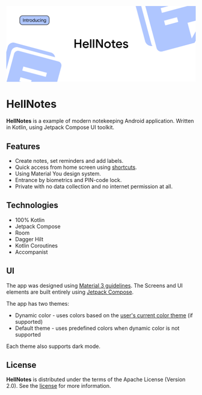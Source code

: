![HellNotes](docs/hn-splash.png "HellNotes")

# HellNotes

**HellNotes** is a example of modern notekeeping Android application. Written in Kotlin, using Jetpack Compose UI toolkit. 

## Features

- Create notes, set reminders and add labels.
- Quick access from home screen using [shortcuts](https://developer.android.com/develop/ui/views/launch/shortcuts).
- Using Material You design system.
- Entrance by biometrics and PIN-code lock.
- Private with no data collection and no internet permission at all.

## Technologies

- 100% Kotlin
- Jetpack Compose
- Room
- Dagger Hilt
- Kotlin Coroutines
- Accompanist

## UI

The app was designed using [Material 3 guidelines](https://m3.material.io/). The Screens and UI elements are built entirely using [Jetpack Compose](https://developer.android.com/jetpack/compose). 

The app has two themes: 

- Dynamic color - uses colors based on the [user's current color theme](https://material.io/blog/announcing-material-you) (if supported)
- Default theme - uses predefined colors when dynamic color is not supported

Each theme also supports dark mode. 

## License

**HellNotes** is distributed under the terms of the Apache License (Version 2.0). See the
[license](LICENSE) for more information.
